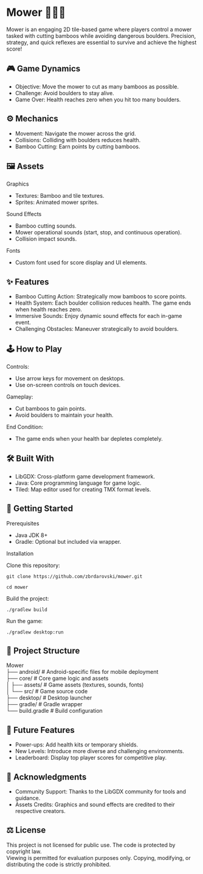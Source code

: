 # Mower 🌊🎋🚤

Mower is an engaging 2D tile-based game where players control a mower tasked with cutting bamboos while avoiding dangerous boulders. Precision, strategy, and quick reflexes are essential to survive and achieve the highest score!


## 🎮 Game Dynamics

- Objective: Move the mower to cut as many bamboos as possible.
- Challenge: Avoid boulders to stay alive.
- Game Over: Health reaches zero when you hit too many boulders.

## ⚙️ Mechanics

- Movement: Navigate the mower across the grid.
- Collisions: Colliding with boulders reduces health.
- Bamboo Cutting: Earn points by cutting bamboos.

## 🖼️ Assets

Graphics
- Textures: Bamboo and tile textures.
- Sprites: Animated mower sprites.

Sound Effects
- Bamboo cutting sounds.
- Mower operational sounds (start, stop, and continuous operation).
- Collision impact sounds.

Fonts
- Custom font used for score display and UI elements.

## ✨ Features

- Bamboo Cutting Action: Strategically mow bamboos to score points.
- Health System: Each boulder collision reduces health. The game ends when health reaches zero.
- Immersive Sounds: Enjoy dynamic sound effects for each in-game event.
- Challenging Obstacles: Maneuver strategically to avoid boulders.

## 🕹️ How to Play

Controls:
- Use arrow keys for movement on desktops.
- Use on-screen controls on touch devices.

Gameplay:
- Cut bamboos to gain points.
- Avoid boulders to maintain your health.

End Condition:
- The game ends when your health bar depletes completely.

## 🛠️ Built With

- LibGDX: Cross-platform game development framework.
- Java: Core programming language for game logic.
- Tiled: Map editor used for creating TMX format levels.

## 🚀 Getting Started

Prerequisites
- Java JDK 8+
- Gradle: Optional but included via wrapper.

Installation

Clone this repository:

`git clone https://github.com/zbrdarovski/mower.git`  

`cd mower`  

Build the project:

`./gradlew build`

Run the game:

`./gradlew desktop:run`

## 📂 Project Structure

Mower  
├── android/        # Android-specific files for mobile deployment  
├── core/           # Core game logic and assets  
│   ├── assets/     # Game assets (textures, sounds, fonts)  
│   └── src/        # Game source code  
├── desktop/        # Desktop launcher  
├── gradle/         # Gradle wrapper  
└── build.gradle    # Build configuration

## 🌟 Future Features

- Power-ups: Add health kits or temporary shields.
- New Levels: Introduce more diverse and challenging environments.
- Leaderboard: Display top player scores for competitive play.

## 👏 Acknowledgments

- Community Support: Thanks to the LibGDX community for tools and guidance.
- Assets Credits: Graphics and sound effects are credited to their respective creators.

## ⚖️ License
This project is not licensed for public use. The code is protected by copyright law.  
Viewing is permitted for evaluation purposes only. Copying, modifying, or distributing the code is strictly prohibited.
